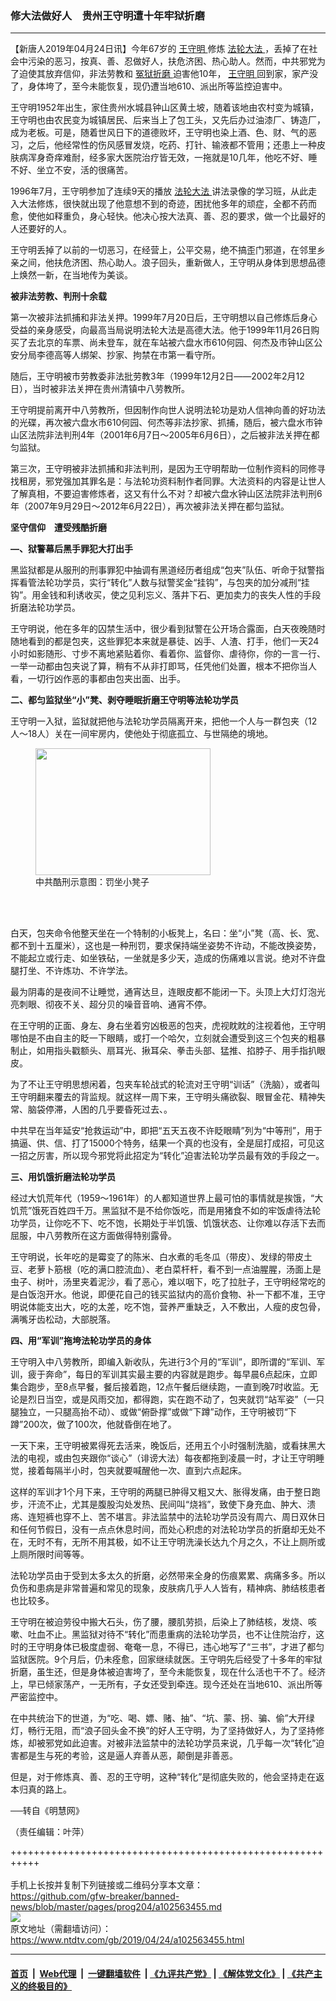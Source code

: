 ### 修大法做好人　贵州王守明遭十年牢狱折磨
------------------------

<div class="post_content" itemprop="articleBody">
 <p>
  【新唐人2019年04月24日讯】今年67岁的
  <a href="https://www.ntdtv.com/gb/王守明.htm">
   王守明
  </a>
  修炼
  <a href="https://www.ntdtv.com/gb/法轮大法.htm">
   法轮大法
  </a>
  ，丢掉了在社会中污染的恶习，按真、善、忍做好人，扶危济困、热心助人。然而，中共邪党为了迫使其放弃信仰，非法劳教和
  <a href="https://www.ntdtv.com/gb/冤狱折磨.htm">
   冤狱折磨
  </a>
  迫害他10年，
  <a href="https://www.ntdtv.com/gb/王守明.htm">
   王守明
  </a>
  回到家，家产没了，身体垮了，至今未能恢复，现仍遭当地610、派出所等监控迫害中。
 </p>
 <p>
  王守明1952年出生，家住贵州水城县钟山区黄土坡，随着该地由农村变为城镇，王守明也由农民变为城镇居民、后来当上了包工头，又先后办过油漆厂、铸造厂，成为老板。可是，随着世风日下的道德败坏，王守明也染上酒、色、财、气的恶习，之后，他经常性的伤风感冒发烧，吃药、打针、输液都不管用；还患上一种皮肤病浑身奇痒难耐，经多家大医院治疗皆无效，一拖就是10几年，他吃不好、睡不好、坐立不安，活的很痛苦。
 </p>
 <p>
  1996年7月，王守明参加了连续9天的播放
  <a href="https://www.ntdtv.com/gb/法轮大法.htm">
   法轮大法
  </a>
  讲法录像的学习班，从此走入大法修炼，很快就出现了他意想不到的奇迹，困扰他多年的顽症，全都不药而愈，使他如释重负，身心轻快。他决心按大法真、善、忍的要求，做一个比最好的人还要好的人。
 </p>
 <p>
  王守明丢掉了以前的一切恶习，在经营上，公平交易，绝不搞歪门邪道，在邻里乡亲之间，他扶危济困、热心助人。浪子回头，重新做人，王守明从身体到思想品德上焕然一新，在当地传为美谈。
 </p>
 <p style="text-align: left;">
  <strong>
   被非法劳教、判刑十余载
  </strong>
 </p>
 <p>
  第一次被非法抓捕和非法关押。1999年7月20日后，王守明想以自己修炼后身心受益的亲身感受，向最高当局说明法轮大法是高德大法。他于1999年11月26日购买了去北京的车票、尚未登车，就在车站被六盘水市610何园、何杰及市钟山区公安分局李德高等人绑架、抄家、拘禁在市第一看守所。
 </p>
 <p>
  随后，王守明被市劳教委非法批劳教3年（1999年12月2日――2002年2月12日），当时被非法关押在贵州清镇中八劳教所。
 </p>
 <p>
  王守明提前离开中八劳教所，但因制作向世人说明法轮功是劝人信神向善的好功法的光碟，再次被六盘水市610何园、何杰等非法抄家、抓捕，随后，被六盘水市钟山区法院非法判刑4年（2001年6月7日～2005年6月6日），之后被非法关押在都匀监狱。
 </p>
 <p>
  第三次，王守明被非法抓捕和非法判刑，是因为王守明帮助一位制作资料的同修寻找租房，邪党强加其罪名是：与法轮功资料制作者同罪。大法资料的内容是让世人了解真相，不要迫害修炼者，这又有什么不对？却被六盘水钟山区法院非法判刑6年（2007年9月29日～2012年6月22日），再次被非法关押在都匀监狱。
 </p>
 <p>
  <strong>
   坚守信仰　遭受残酷折磨
  </strong>
 </p>
 <p>
  <strong>
   —、狱警幕后黑手罪犯大打出手
  </strong>
 </p>
 <p>
  黑监狱都是从服刑的刑事罪犯中抽调有黑道经历者组成“包夹”队伍、听命于狱警指挥看管法轮功学员，实行“转化”人数与狱警奖金“挂钩”，与包夹的加分减刑“挂钩”。用金钱和利诱收买，使之见利忘义、落井下石、更加卖力的丧失人性的手段折磨法轮功学员。
 </p>
 <p>
  王守明说，他在多年的囚禁生活中，很少看到狱警在公开场合露面，白天夜晚随时随地看到的都是包夹，这些罪犯本来就是暴徒、凶手、人渣、打手，他们一天24小时如影随形、寸步不离地紧贴着你、看着你、监督你、虐待你，你的一言一行、一举一动都由包夹说了算，稍有不从非打即骂，任凭他们处置，根本不把你当人看，一切行凶作恶的事都由包夹出面、出手。
 </p>
 <p>
  <strong>
   二、都匀监狱坐“小”凳、剥夺睡眠折磨王守明等法轮功学员
  </strong>
 </p>
 <p>
  王守明一入狱，监狱就把他与法轮功学员隔离开来，把他一个人与一群包夹（12人～18人）关在一间牢房内，使他处于彻底孤立、与世隔绝的境地。
 </p>
 <figure class="wp-caption aligncenter" id="attachment_102563456" style="width: 280px">
  <img alt="" class="size-full wp-image-102563456" height="203" src="https://www.ntdtv.com/assets/uploads/2019/04/1-321.jpg" width="280">
   <br/><figcaption class="wp-caption-text">
    中共酷刑示意图：罚坐小凳子
   </figcaption><br/>
  </img>
 </figure><br/>
 <p>
  白天，包夹命令他整天坐在一个特制的小板凳上，名曰：坐“小”凳（高、长、宽、都不到十五厘米），这也是一种刑罚，要求保持端坐姿势不许动，不能改换姿势，不能起立或行走、如坐铁砧，一坐就是多少天，造成的伤痛难以言说。绝对不许盘腿打坐、不许炼功、不许学法。
 </p>
 <p>
  最为阴毒的是夜间不让睡觉，通宵达旦，连眼皮都不能闭一下。头顶上大灯灯泡光亮刺眼、彻夜不关、超分贝的噪音音响、通宵不停。
 </p>
 <p>
  在王守明的正面、身左、身右坐着穷凶极恶的包夹，虎视眈眈的注视着他，王守明哪怕是不由自主的眨一下眼睛，或打一个哈欠，立刻就会遭受到这三个包夹的粗暴制止，如用指头戳额头、扇耳光、揪耳朵、拳击头部、猛推、掐脖子、用手指扒眼皮。
 </p>
 <p>
  为了不让王守明思想闲着，包夹车轮战式的轮流对王守明“训话”（洗脑），或者叫王守明翻来覆去的背监规。就这样一周下来，王守明头痛欲裂、眼冒金花、精神失常、脑袋停滞，人困的几乎要昏死过去、。
 </p>
 <p>
  中共早在当年延安“抢救运动”中，即把“五天五夜不许眨眼睛”列为“中等刑”，用于搞逼、供、信、打了15000个特务，结果一个真的也没有，全是屈打成招，可见这一招之厉害，所以现今邪党将此招定为“转化”迫害法轮功学员最有效的手段之一。
 </p>
 <p>
  <strong>
   三、用饥饿折磨法轮功学员
  </strong>
 </p>
 <p>
  经过大饥荒年代（1959～1961年）的人都知道世界上最可怕的事情就是挨饿，“大饥荒”饿死百姓四千万。黑监狱不是不给你饭吃，而是用猪食不如的牢饭虐待法轮功学员，让你吃不下、吃不饱，长期处于半饥饿、饥饿状态、让你难以存活下去而屈服，中八劳教所在这方面做得特别露骨。
 </p>
 <p>
  王守明说，长年吃的是霉变了的陈米、白水煮的毛冬瓜（带皮）、发绿的带皮土豆、老萝卜筋根（吃的满口腔流血）、老白菜杆杆，看不到一点油腥腥，汤面上是虫子、树叶，汤里夹着泥沙，看了恶心，难以咽下，吃了拉肚子，王守明经常吃的是白饭泡开水。他说，即便花自己的钱买监狱内的高价食物、补一下都不准，王守明说体能支出大，吃的太差，吃不饱，营养严重缺乏，入不敷出，人瘦的皮包骨，满嘴牙齿松动，大部脱落。
 </p>
 <p>
  <strong>
   四、用“军训”拖垮法轮功学员的身体
  </strong>
 </p>
 <p>
  王守明入中八劳教所，即编入新收队，先进行3个月的“军训”，即所谓的“军训、军训，疲于奔命”，每日的军训其实最主要的内容就是跑步。每早晨6点起床，立即集合跑步，至8点早餐，餐后接着跑，12点午餐后继续跑，一直到晚7时收监。无论是烈日当空，或是风雨交加，都得跑，实在跑不动了，包夹就罚“站军姿”（一只腿独立，一只腿高抬不动）、或做“俯卧撑”或做“下蹲”动作，王守明被罚“下蹲”200次，做了100次，他就昏倒在地了。
 </p>
 <p>
  一天下来，王守明被累得死去活来，晚饭后，还用五个小时强制洗脑，或看抹黑大法的电视，或由包夹跟你“谈心”（诽谤大法）每夜都拖到凌晨一时，才让王守明睡觉，接着每隔半小时，包夹就要喊醒他一次、直到六点起床。
 </p>
 <p>
  这样的军训才1个月下来，王守明的两腿已肿得又粗又大、胀得发痛，由于整日跑步，汗流不止，尤其是腹股沟处发热、民间叫“烧裆”，致使下身充血、肿大、溃疡、连短裤也穿不上、苦不堪言。非法监禁中的法轮功学员没有周六、周日双休日和任何节假日，没有一点点休息时间，而处心积虑的对法轮功学员的折磨却无处不在，无时不有，无所不用其极，如不让王守明洗澡长达九个月之久，不让上厕所或上厕所限时间等等。
 </p>
 <p>
  法轮功学员由于受到太多太久的折磨，必然带来全身的伤痕累累、病痛多多。所以负伤和患病是非常普遍和常见的现象，皮肤病几乎人人皆有，精神病、肺结核患者也比较多。
 </p>
 <p>
  王守明在被迫劳役中搬大石头，伤了腰，腰肌劳损，后染上了肺结核，发烧、咳嗽、吐血不止。黑监狱对待不“转化”而患重病的法轮功学员，也不让住院治疗，这时的王守明身体已极度虚弱、奄奄一息，不得已，违心地写了“三书”，才进了都匀监狱医院。9个月后，仍未痊愈，回家继续就医。王守明先后经受了十多年的牢狱折磨，虽生还，但是身体被迫害垮了，至今未能恢复，现在什么活也干不了。经济上，早已倾家荡产，一无所有，子女还受到牵连。现今还处在当地610、派出所等严密监控中。
 </p>
 <p>
  在中共统治下的世道，为“吃、喝、嫖、赌、抽”、“坑、蒙、拐、骗、偷”大开绿灯，畅行无阻，而“浪子回头金不换”的好人王守明，为了坚持做好人，为了坚持修炼，却被邪党如此迫害。对被非法监禁中的法轮功学员来说，几乎每一次“转化”迫害都是生与死的考验，这是逼人弃善从恶，颠倒是非善恶。
 </p>
 <p>
  但是，对于修炼真、善、忍的王守明，这种“转化”是彻底失败的，他会坚持走在返本归真的路上。
 </p>
 <p>
  ──转自《明慧网》
 </p>
 <p>
  （责任编辑：叶萍）
 </p>
 <div class="single_ad">
 </div>
</div>

+++++++++++++++++++++++++++++++++++++++++++++++++++++++++++<br/><br/>
手机上长按并复制下列链接或二维码分享本文章：<br/>
https://github.com/gfw-breaker/banned-news/blob/master/pages/prog204/a102563455.md <br/>
<a href='https://github.com/gfw-breaker/banned-news/blob/master/pages/prog204/a102563455.md'><img src='https://github.com/gfw-breaker/banned-news/blob/master/pages/prog204/a102563455.md.png'/></a> <br/>
原文地址（需翻墙访问）：https://www.ntdtv.com/gb/2019/04/24/a102563455.html


------------------------
#### [首页](https://github.com/gfw-breaker/banned-news/blob/master/README.md) &nbsp;|&nbsp; [Web代理](https://github.com/labour-camp/helloworld) &nbsp;|&nbsp; [一键翻墙软件](https://github.com/gfw-breaker/nogfw/blob/master/README.md) &nbsp;| [《九评共产党》](https://github.com/gfw-breaker/9ping.md/blob/master/README.md#九评之一评共产党是什么) | [《解体党文化》](https://github.com/gfw-breaker/jtdwh.md/blob/master/README.md) | [《共产主义的终极目的》](https://github.com/gfw-breaker/gczydzjmd.md/blob/master/README.md)

